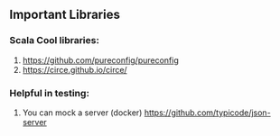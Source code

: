 ## Important Libraries

### Scala Cool libraries:
1. https://github.com/pureconfig/pureconfig
2. https://circe.github.io/circe/

### Helpful in testing:
1. You can mock a server (docker) https://github.com/typicode/json-server